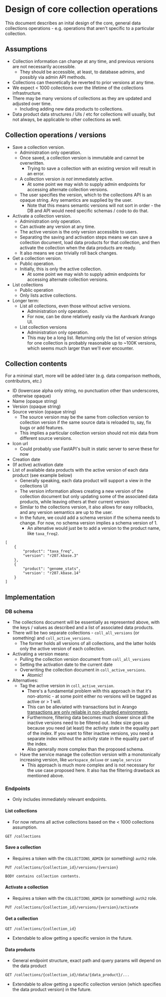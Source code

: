 # Design of core collection operations

This document describes an inital design of the core, general data collections operations - e.g.
operations that aren't specific to a particular collection.

## Assumptions

* Collection information can change at any time, and previous versions are not necessarily
  accessible.
  * They should be accessible, at least, to database admins, and possibly via admin API methods.
* Collections can theoretically be reverted to prior versions at any time.
* We expect < 1000 collections over the lifetime of the collections infrastructure.
* There may be many versions of collections as they are updated and adjusted over time.
  * Including adding new data products to collections.
* Data product data structures / UIs / etc for collections will usually, but not always,
  be applicable to other collections as well.

## Collection operations / versions

* Save a collection version.
  * Administration only operation.
  * Once saved, a collection version is immutable and cannot be overwritten.
    * Trying to save a collection with an existing version will result in an error.
  * A collection version *is not* immediately active.
    * At some point we may wish to supply admin endpoints for accessing alternate collection
      versions.
  * The user specifies the version, which to the collections API is an opaque string. Any
    semantics are supplied by the user.
    * Note that this means semantic versions will not sort in order - the DB and API would need
      specific schemas / code to do that.
* Activate a collection version.
  * Administration only operation.
  * Can activate any version at any time.
  * The active version is the only version accessible to users.
  * Separating the saving and activation steps means we can save a collection document,
    load data products for that collection, and then activate the collection when the data
    products are ready.
  * It also means we can trivially roll back changes.
* Get a collection version.
  * Public operation.
  * Initially, this is only the active collection.
    * At some point we may wish to supply admin endpoints for accessing alternate collection
      versions.
* List collections
  * Public operation
  * Only lists active collections.
* Longer term:
  * List all collections, even those without active versions.
    * Administration only operation.
    * For now, can be done relatively easily via the Aardvark Arango UI.
  * List collection versions
    * Administration only operation.
    * This may be a long list. Returning only the list of version strings for one collection 
      is probably reasonable up to ~100K versions, which seems much larger than we'll ever
      encounter.

## Collection contents

For a minimal start, more will be added later (e.g. data comparison methods, contributors, etc.)

* ID (lowercase alpha only string, no punctuation other than underscores, otherwise opaque)
* Name (opaque string)
* Version (opaque string)
* Source version (opaque string)
  * The source version may be the same from collection version to collection version if the
    same source data is reloaded to, say, fix bugs or add features.
  * This implies a particular collection version should not mix data from different source
    versions.
* Icon url
  * Could probably use FastAPI's built in static server to serve these for now
* Creation date
* (If active) activation date
* List of available data products with the active version of each data product (see example
  below)
  * Generally speaking, each data product will support a view in the collections UI
  * The version information allows creating a new version of the collection document but only
    updating some of the associated data products, while leaving others at their current
    version
  * Similar to the collections version, it also allows for easy rollbacks, and any version
    semantics are up to the user.
  * In the future, we could add a schema version if the schema needs to change. For now, no
    schema version implies a schema version of 1.
    * An altenative would just be to add a version to the product name, like `taxa_freq2`.

```
[
    {
        "product": "taxa_freq",
        "version": "r207.kbase.3"
    },
    {
        "product": "genome_stats",
        "version': "r207.kbase.14"
    }
]
```

## Implementation

### DB schema

* The collections document will be essentially as represented above, with the keys / values
  as described and a list of associated data products.
* There will be two separate collections - `coll_all_versions` (or something) and
  `coll_active_versions`.
  * The former holds all versions of all collections, and the latter holds only the active
    version of each collection.
* Activating a version means:
  * Pulling the collection version document from `coll_all_versions`
  * Setting the activation date to the current date
  * Overwriting the collection document in `coll_active_versions`.
    * Atomic!
* Alternatives:
  * Tag the active version in `coll_active_version`.
    * There's a fundamental problem with this approach in that it's non-atomic - at some point
      either no versions will be tagged as active or > 1 will.
    * This can be alleviated with transactions but in Arango [transactions are only reliable in
      non-sharded environments](https://github.com/arangodb/arangodb/issues/11424).
    * Furthermore, filtering data becomes much slower since all the inactive versions need to
      be filtered out. Index size goes up because you need (at least) the activity state in
      the equality part of the index. If you want to filter inactive versions, you need a
      separate index without the activity state in the equality part of the index.
    * Also generally more complex than the proposed schema.
  * Have the service manage the collection version with a monotonically increasing version, like
    `workspace_deluxe` or `sample_service`
    * This approach is much more complex and is not necessary for the use case proposed here. It
      also has the filtering drawback as mentioned above.

### Endpoints

* Only includes immediately relevant endpoints.

#### List collections

* For now returns all active collections based on the < 1000 collections assumption.

```
GET /collections
```

#### Save a collection

* Requires a token with the `COLLECTIONS_ADMIN` (or something) `auth2` role.

```
PUT /collections/{collection_id}/versions/{version}

BODY contains collection contents.
```

#### Activate a collection

* Requires a token with the `COLLECTIONS_ADMIN` (or something) `auth2` role.

```
PUT /collections/{collection_id}/versions/{version}/activate
```

#### Get a collection

```
GET /collections/{collection_id}
```

* Extendable to allow getting a specific version in the future.

#### Data products

* General endpoint structure, exact path and query params will depend on the data product

```
GET /collections/{collection_id}/data/{data_product}/...
```
* Extendable to allow getting a specific collection version (which specifies the data product
  version) in the future.